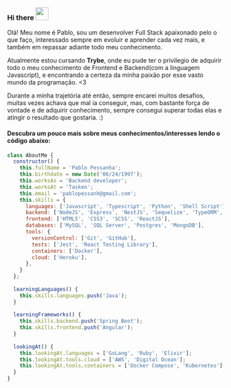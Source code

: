 ### Hi there <img src="https://camo.githubusercontent.com/e8e7b06ecf583bc040eb60e44eb5b8e0ecc5421320a92929ce21522dbc34c891/68747470733a2f2f6d656469612e67697068792e636f6d2f6d656469612f6876524a434c467a6361737252346961377a2f67697068792e676966" width="30" heigth="30" />

Olá! Meu nome é Pablo, sou um desenvolver Full Stack apaixonado pelo o que faço, interessado sempre em evoluir e aprender cada vez mais, e também em repassar adiante todo meu conhecimento.

Atualmente estou cursando **Trybe**, onde eu pude ter o privilegio de adquirir todo o meu conhecimento de Frontend e Backend(com a linguagem Javascript), e encontrando a certeza da minha paixão por esse vasto mundo da programação. <3

Durante a minha trajetória até então, sempre encarei muitos desafios, muitas vezes achava que mal ia conseguir, mas, com bastante força de vontade e de adquirir conhecimento, sempre consegui superar todas elas e atingir o resultado que gostaria. :)

#### Descubra um pouco mais sobre meus conhecimentos/interesses lendo o código abaixo:
```js
class AboutMe {
  constructor() {
    this.fullName = 'Pablo Pessanha';
    this.birthdate = new Date('06/24/1997');
    this.worksAs = 'Backend developer';
    this.worksAt = 'Tasken';
    this.email = 'pablopessanh@gmail.com';
    this.skills = {
      languages: ['Javascript', 'Typescript', 'Python', 'Shell Script'],
      backend: ['NodeJS', 'Express', 'NestJS', 'Sequelize', 'TypeORM', 'GraphQL', 'Swagger'],
      frontend: ['HTML5', 'CSS3', 'SCSS', 'ReactJS'],
      databases: ['MySQL', 'SQL Server', 'Postgres', 'MongoDB'],
      tools: {
        versionControl: ['Git', 'GitHub'],
        tests: ['Jest', 'React Testing Library'],
        containers: ['Docker'],
        cloud: ['Heroku'],
      },
    }
  };
    
  learningLanguages() {
    this.skills.languages.push('Java');
  }
  
  learningFrameworks() {
    this.skills.backend.push('Spring Boot');
    this.skills.frontend.push('Angular');
  }
  
  lookingAt() {
    this.lookingAt.languages = ['GoLang', 'Ruby', 'Elixir'];
    this.lookingAt.tools.cloud = ['AWS', 'Digital Ocean'];
    this.lookingAt.tools.containers = ['Docker Compose', 'Kubernetes']
  }
}
```
